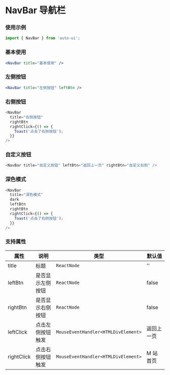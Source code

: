 # NavBar 导航栏

### 使用示例

```jsx
import { NavBar } from 'auto-ui';
```

### 基本使用

```jsx
<NavBar title="基本使用" />
```

### 左侧按钮

```jsx
<NavBar title="左侧按钮" leftBtn />
```

### 右侧按钮

```js
<NavBar
  title="右侧按钮"
  rightBtn
  rightClick={() => {
    Toast('点击了右侧按钮');
  }}
/>
```

### 自定义按钮

```js
<NavBar title="自定义按钮" leftBtn="返回上一页" rightBtn="自定义右侧" />
```

### 深色模式

```js
<NavBar
  title="深色模式"
  dark
  leftBtn
  rightBtn
  rightClick={() => {
    Toast('点击了右侧按钮');
  }}
/>
```

### 支持属性

| 属性       | 说明             | 类型                                | 默认值     |
| ---------- | ---------------- | ----------------------------------- | ---------- |
| title      | 标题             | `ReactNode`                         | ''         |
| leftBtn    | 是否显示左侧按钮 | `ReactNode`                         | false      |
| rightBtn   | 是否显示右侧按钮 | `ReactNode`                         | false      |
| leftClick  | 点击左侧按钮触发 | `MouseEventHandler<HTMLDivElement>` | 返回上一页 |
| rightClick | 点击右侧按钮触发 | `MouseEventHandler<HTMLDivElement>` | M 站首页   |
